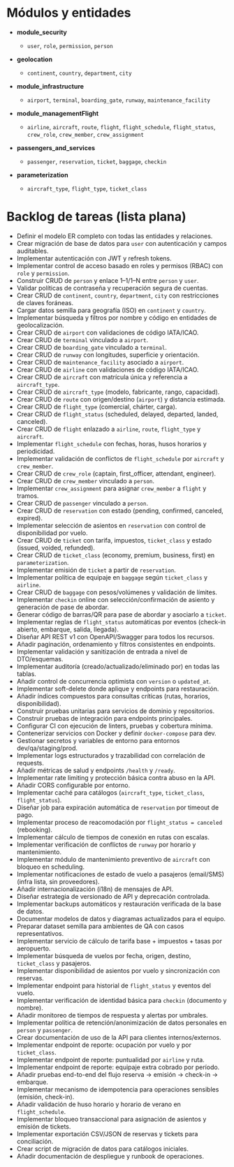 # Módulos y entidades

- **module_security**  
  - `user`, `role`, `permission`, `person`

- **geolocation**  
  - `continent`, `country`, `department`, `city`

- **module_infrastructure**  
  - `airport`, `terminal`, `boarding_gate`, `runway`, `maintenance_facility`

- **module_managementFlight**  
  - `airline`, `aircraft`, `route`, `flight`, `flight_schedule`, `flight_status`, `crew_role`, `crew_member`, `crew_assignment`

- **passengers_and_services**  
  - `passenger`, `reservation`, `ticket`, `baggage`, `checkin`

- **parameterization**  
  - `aircraft_type`, `flight_type`, `ticket_class`


# Backlog de tareas (lista plana)

- Definir el modelo ER completo con todas las entidades y relaciones.
- Crear migración de base de datos para `user` con autenticación y campos auditables.
- Implementar autenticación con JWT y refresh tokens.
- Implementar control de acceso basado en roles y permisos (RBAC) con `role` y `permission`.
- Construir CRUD de `person` y enlace 1–1/1–N entre `person` y `user`.
- Validar políticas de contraseña y recuperación segura de cuentas.
- Crear CRUD de `continent`, `country`, `department`, `city` con restricciones de claves foráneas.
- Cargar datos semilla para geografía (ISO) en `continent` y `country`.
- Implementar búsqueda y filtros por nombre y código en entidades de geolocalización.
- Crear CRUD de `airport` con validaciones de código IATA/ICAO.
- Crear CRUD de `terminal` vinculado a `airport`.
- Crear CRUD de `boarding_gate` vinculado a `terminal`.
- Crear CRUD de `runway` con longitudes, superficie y orientación.
- Crear CRUD de `maintenance_facility` asociado a `airport`.
- Crear CRUD de `airline` con validaciones de código IATA/ICAO.
- Crear CRUD de `aircraft` con matrícula única y referencia a `aircraft_type`.
- Crear CRUD de `aircraft_type` (modelo, fabricante, rango, capacidad).
- Crear CRUD de `route` con origen/destino (`airport`) y distancia estimada.
- Crear CRUD de `flight_type` (comercial, chárter, carga).
- Crear CRUD de `flight_status` (scheduled, delayed, departed, landed, canceled).
- Crear CRUD de `flight` enlazado a `airline`, `route`, `flight_type` y `aircraft`.
- Implementar `flight_schedule` con fechas, horas, husos horarios y periodicidad.
- Implementar validación de conflictos de `flight_schedule` por `aircraft` y `crew_member`.
- Crear CRUD de `crew_role` (captain, first_officer, attendant, engineer).
- Crear CRUD de `crew_member` vinculado a `person`.
- Implementar `crew_assignment` para asignar `crew_member` a `flight` y tramos.
- Crear CRUD de `passenger` vinculado a `person`.
- Crear CRUD de `reservation` con estado (pending, confirmed, canceled, expired).
- Implementar selección de asientos en `reservation` con control de disponibilidad por vuelo.
- Crear CRUD de `ticket` con tarifa, impuestos, `ticket_class` y estado (issued, voided, refunded).
- Crear CRUD de `ticket_class` (economy, premium, business, first) en `parameterization`.
- Implementar emisión de `ticket` a partir de `reservation`.
- Implementar política de equipaje en `baggage` según `ticket_class` y `airline`.
- Crear CRUD de `baggage` con pesos/volúmenes y validación de límites.
- Implementar `checkin` online con selección/confirmación de asiento y generación de pase de abordar.
- Generar código de barras/QR para pase de abordar y asociarlo a `ticket`.
- Implementar reglas de `flight_status` automáticas por eventos (check-in abierto, embarque, salida, llegada).
- Diseñar API REST v1 con OpenAPI/Swagger para todos los recursos.
- Añadir paginación, ordenamiento y filtros consistentes en endpoints.
- Implementar validación y sanitización de entrada a nivel de DTO/esquemas.
- Implementar auditoría (creado/actualizado/eliminado por) en todas las tablas.
- Añadir control de concurrencia optimista con `version` o `updated_at`.
- Implementar soft-delete donde aplique y endpoints para restauración.
- Añadir índices compuestos para consultas críticas (rutas, horarios, disponibilidad).
- Construir pruebas unitarias para servicios de dominio y repositorios.
- Construir pruebas de integración para endpoints principales.
- Configurar CI con ejecución de linters, pruebas y cobertura mínima.
- Contenerizar servicios con Docker y definir `docker-compose` para dev.
- Gestionar secretos y variables de entorno para entornos dev/qa/staging/prod.
- Implementar logs estructurados y trazabilidad con correlación de requests.
- Añadir métricas de salud y endpoints `/health` y `/ready`.
- Implementar rate limiting y protección básica contra abuso en la API.
- Añadir CORS configurable por entorno.
- Implementar caché para catálogos (`aircraft_type`, `ticket_class`, `flight_status`).
- Diseñar job para expiración automática de `reservation` por timeout de pago.
- Implementar proceso de reacomodación por `flight_status = canceled` (rebooking).
- Implementar cálculo de tiempos de conexión en rutas con escalas.
- Implementar verificación de conflictos de `runway` por horario y mantenimiento.
- Implementar módulo de mantenimiento preventivo de `aircraft` con bloqueo en scheduling.
- Implementar notificaciones de estado de vuelo a pasajeros (email/SMS) (infra lista, sin proveedores).
- Añadir internacionalización (i18n) de mensajes de API.
- Diseñar estrategia de versionado de API y deprecación controlada.
- Implementar backups automáticos y restauración verificada de la base de datos.
- Documentar modelos de datos y diagramas actualizados para el equipo.
- Preparar dataset semilla para ambientes de QA con casos representativos.
- Implementar servicio de cálculo de tarifa base + impuestos + tasas por aeropuerto.
- Implementar búsqueda de vuelos por fecha, origen, destino, `ticket_class` y pasajeros.
- Implementar disponibilidad de asientos por vuelo y sincronización con reservas.
- Implementar endpoint para historial de `flight_status` y eventos del vuelo.
- Implementar verificación de identidad básica para `checkin` (documento y nombre).
- Añadir monitoreo de tiempos de respuesta y alertas por umbrales.
- Implementar política de retención/anonimización de datos personales en `person` y `passenger`.
- Crear documentación de uso de la API para clientes internos/externos.
- Implementar endpoint de reporte: ocupación por vuelo y por `ticket_class`.
- Implementar endpoint de reporte: puntualidad por `airline` y ruta.
- Implementar endpoint de reporte: equipaje extra cobrado por período.
- Añadir pruebas end-to-end del flujo reserva → emisión → check-in → embarque.
- Implementar mecanismo de idempotencia para operaciones sensibles (emisión, check-in).
- Añadir validación de huso horario y horario de verano en `flight_schedule`.
- Implementar bloqueo transaccional para asignación de asientos y emisión de tickets.
- Implementar exportación CSV/JSON de reservas y tickets para conciliación.
- Crear script de migración de datos para catálogos iniciales.
- Añadir documentación de despliegue y runbook de operaciones.
